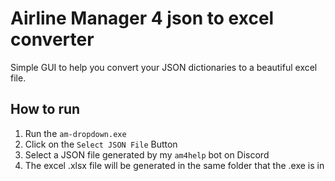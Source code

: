 # Airline Manager 4 json to excel converter

Simple GUI to help you convert your JSON dictionaries to a beautiful excel file.

## How to run
1. Run the `am-dropdown.exe`
2. Click on the `Select JSON File` Button
3. Select a JSON file generated by my `am4help` bot on Discord
4. The excel .xlsx file will be generated in the same folder that the .exe is in

